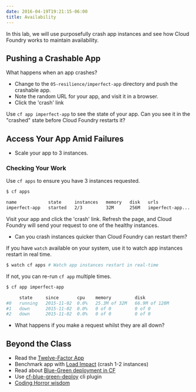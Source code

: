```yaml
---
date: 2016-04-19T19:21:15-06:00
title: Availability
---
```


In this lab, we will use purposefully crash app instances and see how Cloud Foundry works to maintain availability.

## Pushing a Crashable App

What happens when an app crashes?

* Change to the `05-resilience/imperfect-app` directory and push the crashable app.
* Note the random URL for your app, and visit it in a browser.
* Click the 'crash' link

Use `cf app imperfect-app` to see the state of your app. Can you see it in the "crashed" state before Cloud Foundry restarts it?

## Access Your App Amid Failures

* Scale your app to 3 instances.  

### Checking Your Work

Use `cf apps` to ensure you have 3 instances requested.

```sh
$ cf apps

name            state     instances   memory   disk   urls
imperfect-app   started   2/3         32M      256M   imperfect-app...
```

Visit your app and click the 'crash' link. Refresh the page, and Cloud Foundry will send your request to one of the healthy instances.

* Can you crash instances quicker than Cloud Foundry can restart them?

If you have `watch` available on your system, use it to watch app instances restart in real time.

```sh
$ watch cf apps # Watch app instances restart in real-time
```

If not, you can re-run `cf app` multiple times.

```sh
$ cf app imperfect-app

     state     since       cpu    memory         disk
#0   running   2015-11-02  0.0%   25.3M of 32M   66.9M of 128M
#1   down      2015-11-02  0.0%   0 of 0         0 of 0
#2   down      2015-11-02  0.0%   0 of 0         0 of 0
```

* What happens if you make a request whilst they are all down?

## Beyond the Class

  * Read the [Twelve-Factor App](http://12factor.net/)
  * Benchmark app with [Load Impact](https://loadimpact.com/) (crash 1-2 instances)
  * Read about [Blue-Green deployment in CF](http://garage.mybluemix.net/posts/blue-green-deployment/)
  * Use [cf-blue-green-deploy](https://github.com/bluemixgaragelondon/cf-blue-green-deploy) cli plugin
  * [Coding Horror wisdom](http://blog.codinghorror.com/version-1-sucks-but-ship-it-anyway/)
